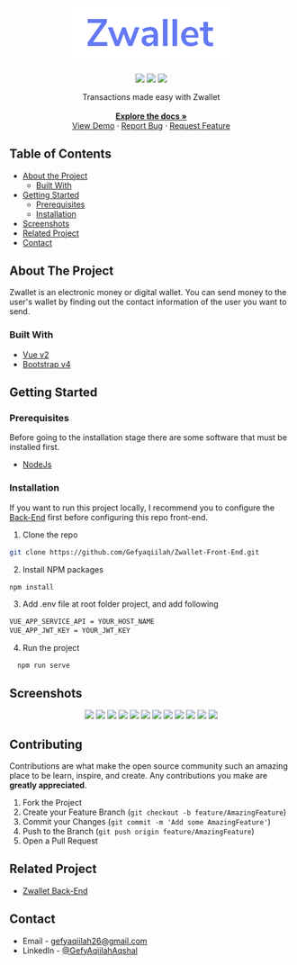 <p align="center">
  <a href="https://github.com/Gefyaqiilah/Zwallet-Front-End">
    <img src="./screenshots/logo.png"  width="300px" alt="Logo" width="80">
  </a>
</p>
<p align="center">
<img src="https://img.shields.io/github/repo-size/Gefyaqiilah/Zwallet-Front-End?color=%20%236379f4&label=Repo%20SIZE&logo=%20%236379f4&logoColor=%20%236379f4&style=flat">
 <a href="https://vuejs.org/"><img src="https://img.shields.io/badge/Vue-v2-green?style=flat"></a>
 <a href="https://getbootstrap.com/docs/4.6/getting-started/introduction"><img src="https://img.shields.io/badge/Bootstrap-v4-lightgreen?style=flat"></a>
</p>

  <p align="center">
    Transactions made easy with Zwallet
    <br />
  <br/>
    <a href="https://github.com/Gefyaqiilah/Zwallet-Front-End"><strong>Explore the docs »</strong></a>
    <br />
    <a href="https://zwallet-gefy.netlify.app">View Demo</a>
    ·
    <a href="https://github.com/Gefyaqiilah/Zwallet-Front-End">Report Bug</a>
    ·
    <a href="https://github.com/Gefyaqiilah/Zwallet-Front-End">Request Feature</a>
  </p>
</p>

<!-- TABLE OF CONTENTS -->
## Table of Contents

* [About the Project](#about-the-project)
  * [Built With](#built-with)
* [Getting Started](#getting-started)
  * [Prerequisites](#prerequisites)
  * [Installation](#installation)
* [Screenshots](#screenshots)
* [Related Project](#related-project)
* [Contact](#contact)



<!-- ABOUT THE PROJECT -->
## About The Project



Zwallet is an electronic money or digital wallet. You can send money to the user's wallet by finding out the contact information of the user you want to send.

### Built With

* [Vue v2](https://vuejs.org/v2)
* [Bootstrap v4](https://getbootstrap.com/docs/4.6/getting-started/introduction/)


<!-- GETTING STARTED -->
## Getting Started

### Prerequisites

Before going to the installation stage there are some software that must be installed first.

* [NodeJs](https://nodejs.org/en/download/)

### Installation

If you want to run this project locally, I recommend you to configure the [Back-End](https://github.com/Gefyaqiilah/Zwallet-Back-End) first before configuring this repo front-end.
1. Clone the repo
```sh
git clone https://github.com/Gefyaqiilah/Zwallet-Front-End.git
```
2. Install NPM packages
```
npm install
```
3. Add .env file at root folder project, and add following
```sh
VUE_APP_SERVICE_API = YOUR_HOST_NAME
VUE_APP_JWT_KEY = YOUR_JWT_KEY
```
4. Run the project
```
  npm run serve
```



<!-- ROADMAP -->
## Screenshots

<p align='center'>
  <span>
      <image width="200" src='./screenshots/landing-page.png' />
      <image width="200" src='./screenshots/register.png' />
      <image width="200" src='./screenshots/login.png' />
      <image width="200" src='./screenshots/create-pin.png' />
      <image width="200" src='./screenshots/home.png' />
      <image width="200" src='./screenshots/profile.png' />
      <image width="200" src='./screenshots/personal-information.png' />
      <image width="200" src='./screenshots/top-up.png' />
      <image width="200" src='./screenshots/search-receiver.png' />
      <image width="200" src='./screenshots/transfer-information.png' />
      <image width="200" src='./screenshots/input-pin.png' />
      <image width="200" src='./screenshots/transfer-success.png' />
     

<!-- CONTRIBUTING -->
## Contributing

Contributions are what make the open source community such an amazing place to be learn, inspire, and create. Any contributions you make are **greatly appreciated**.

1. Fork the Project
2. Create your Feature Branch (`git checkout -b feature/AmazingFeature`)
3. Commit your Changes (`git commit -m 'Add some AmazingFeature'`)
4. Push to the Branch (`git push origin feature/AmazingFeature`)
5. Open a Pull Request



## Related Project
- [Zwallet Back-End](https://github.com/Gefyaqiilah/Zwallet-Back-End)


<!-- CONTACT -->
## Contact

- Email - gefyaqiilah26@gmail.com
- LinkedIn - [@GefyAqiilahAqshal](https://linkedin.com/in/gefyaqiilahaqshal)


